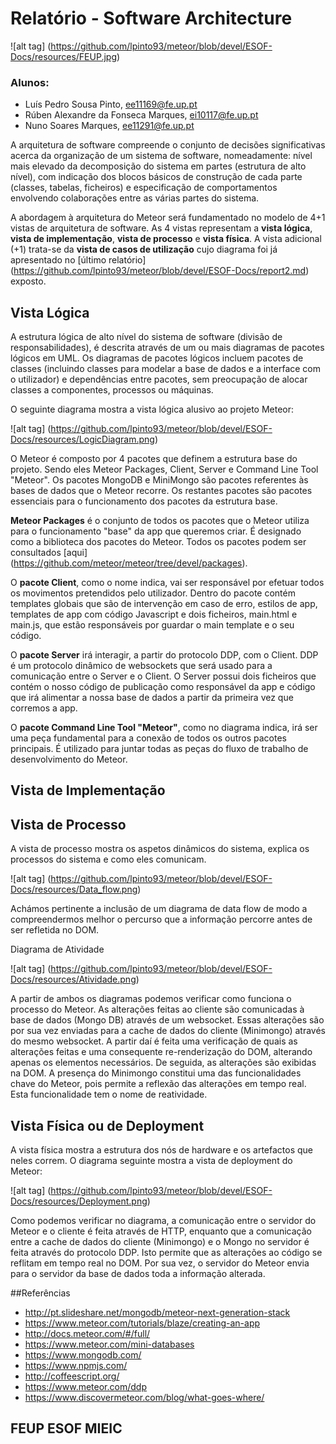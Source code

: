 # Relatório - Software Architecture

![alt tag] (https://github.com/lpinto93/meteor/blob/devel/ESOF-Docs/resources/FEUP.jpg)

### Alunos:
* Luís Pedro Sousa Pinto, ee11169@fe.up.pt
* Rúben Alexandre da Fonseca Marques, ei10117@fe.up.pt 
* Nuno Soares Marques, ee11291@fe.up.pt

A arquitetura de software compreende o conjunto de decisões significativas acerca da organização de um sistema de software,
nomeadamente: nível mais elevado da decomposição do sistema em partes (estrutura de alto nível), com indicação dos blocos
básicos de construção de cada parte (classes, tabelas, ficheiros) e especificação de comportamentos envolvendo colaborações
entre as várias partes do sistema.

A abordagem à arquitetura do Meteor será fundamentado no modelo de 4+1 vistas de arquitetura de software. As 4 vistas representam a **vista lógica**, **vista de implementação**, **vista de processo** e **vista física**. A vista adicional (+1) trata-se da **vista de casos de utilização** cujo diagrama foi já apresentado no [último relatório] (https://github.com/lpinto93/meteor/blob/devel/ESOF-Docs/report2.md) exposto.

## Vista Lógica

A estrutura lógica de alto nível do sistema de software (divisão de responsabilidades), é descrita através de um ou mais
diagramas de pacotes lógicos em UML. Os diagramas de pacotes lógicos incluem pacotes de classes (incluindo classes para
modelar a base de dados e a interface com o utilizador) e dependências entre pacotes, sem preocupação de alocar classes a
componentes, processos ou máquinas.

O seguinte diagrama mostra a vista lógica alusivo ao projeto Meteor:

![alt tag] (https://github.com/lpinto93/meteor/blob/devel/ESOF-Docs/resources/LogicDiagram.png)

O Meteor é composto por 4 pacotes que definem a estrutura base do projeto. Sendo eles Meteor Packages, Client, Server e Command Line Tool "Meteor". Os pacotes MongoDB e MiniMongo são pacotes referentes às bases de dados que o Meteor recorre.
Os restantes pacotes são pacotes essenciais para o funcionamento dos pacotes da estrutura base.

**Meteor Packages** é o conjunto de todos os pacotes que o Meteor utiliza para o funcionamento "base" da app que queremos criar. É designado como a biblioteca dos pacotes do Meteor. Todos os pacotes podem ser consultados [aqui] (https://github.com/meteor/meteor/tree/devel/packages). 

O **pacote Client**, como o nome indica, vai ser responsável por efetuar todos os movimentos pretendidos pelo utilizador. Dentro do pacote contém templates globais que são de intervenção em caso de erro, estilos de app, templates de app com código Javascript e dois ficheiros, main.html e main.js, que estão responsáveis por guardar o main template e o seu código. 

O **pacote Server** irá interagir, a partir do protocolo DDP, com o Client. DDP é um protocolo dinâmico de websockets que será usado para a comunicação entre o Server e o Client. O Server possui dois ficheiros que contém o nosso código de publicação como responsável da app e código que irá alimentar a nossa base de dados a partir da primeira vez que corremos a app.

O **pacote Command Line Tool "Meteor"**, como no diagrama indica, irá ser uma peça fundamental para a conexão de todos os outros pacotes principais. É utilizado para juntar todas as peças do fluxo de trabalho de desenvolvimento do Meteor.

## Vista de Implementação

## Vista de Processo

A vista de processo mostra os aspetos dinâmicos do sistema, explica os processos do sistema e como eles comunicam.

![alt tag] (https://github.com/lpinto93/meteor/blob/devel/ESOF-Docs/resources/Data_flow.png)

Achámos pertinente a inclusão de um diagrama de data flow de modo a compreendermos melhor o percurso que a informação percorre antes de ser refletida no DOM. 

Diagrama de Atividade

![alt tag] (https://github.com/lpinto93/meteor/blob/devel/ESOF-Docs/resources/Atividade.png)

A partir de ambos os diagramas podemos verificar como funciona o processo do Meteor. As alterações feitas ao cliente são comunicadas à base de dados (Mongo DB) através de um websocket. Essas alterações são por sua vez enviadas para a cache de dados do cliente (Minimongo) através do mesmo websocket. A partir daí é feita uma verificação de quais as alterações feitas e uma consequente re-renderização do DOM, alterando apenas os elementos necessários. De seguida, as alterações são exibidas na DOM.
A presença do Minimongo constitui uma das funcionalidades chave do Meteor, pois permite a reflexão das alterações em tempo real. Esta funcionalidade tem o nome de reatividade.


## Vista Física ou de Deployment

A vista física mostra a estrutura dos nós de hardware e os artefactos que neles correm. O diagrama seguinte mostra a vista de deployment do Meteor:


![alt tag] (https://github.com/lpinto93/meteor/blob/devel/ESOF-Docs/resources/Deployment.png)

Como podemos verificar no diagrama, a comunicação entre o servidor do Meteor e o cliente é feita através de HTTP, enquanto que a comunicação entre a cache de dados do cliente (Minimongo) e o Mongo no servidor é feita através do protocolo DDP. Isto permite que as alterações ao código se reflitam em tempo real no DOM. Por sua vez, o servidor do Meteor envia para o servidor da base de dados toda a informação alterada.

##Referências

* http://pt.slideshare.net/mongodb/meteor-next-generation-stack
* https://www.meteor.com/tutorials/blaze/creating-an-app
* http://docs.meteor.com/#/full/
* https://www.meteor.com/mini-databases
* https://www.mongodb.com/
* https://www.npmjs.com/
* http://coffeescript.org/
* https://www.meteor.com/ddp
* https://www.discovermeteor.com/blog/what-goes-where/



## FEUP ESOF MIEIC 
